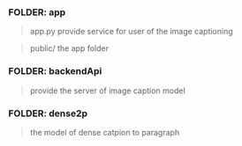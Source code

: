 ### FOLDER: app


> app.py provide service for user of the image captioning

> public/ the app folder

### FOLDER: backendApi


> provide the server of image caption model

### FOLDER: dense2p


> the model of dense catpion to paragraph
